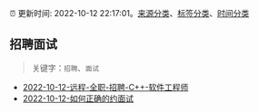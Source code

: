 :alarm_clock: 更新时间: 2022-10-12 22:17:01。[来源分类](../README.md)、[标签分类](../TAGS.md)、[时间分类](../TIMELINE.md)

## 招聘面试


> 关键字：`招聘`、`面试`



- [2022-10-12-远程-全职-招聘-C++-软件工程师](https://www.v2ex.com/t/886505) 
- [2022-10-12-如何正确的约面试](https://www.v2ex.com/t/886491) 